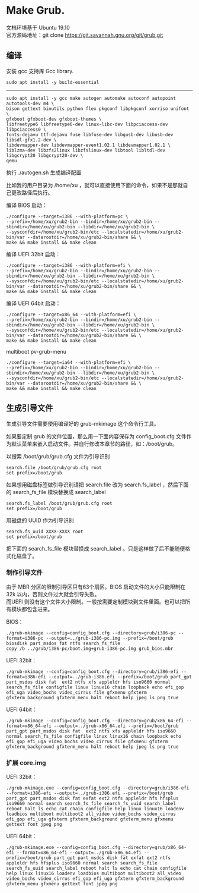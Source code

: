 # Make Grub.

文档环境基于 Ubuntu 19.10  
官方源码地址：git clone https://git.savannah.gnu.org/git/grub.git

## 编译
安装 gcc 支持库 Gcc library.
```
sudo apt install -y build-essential
```
---
```
sudo apt install -y gcc make autogen automake autoconf autopoint autotools-dev m4 \
bison gettext binutils python flex pkgconf libpkgconf xorriso unifont \
gfxboot gfxboot-dev gfxboot-themes \
libfreetype6 libfreetype6-dev linux-libc-dev libpciaccess-dev libpciaccess0 \
fonts-dejavu ttf-dejavu fuse libfuse-dev libgusb-dev libusb-dev libsdl-gfx1.2-dev \
libdevmapper-dev libdevmapper-event1.02.1 libdevmapper1.02.1 \
liblzma-dev libzfs2linux libzfslinux-dev libtool libltdl-dev libgcrypt20 libgcrypt20-dev \
qemu
```

执行 ./autogen.sh 生成编译配置

比如我的用户目录为 /home/xu ，就可以直接使用下面的命令，如果不是那就自己更改路径后执行。


编译 BIOS 启动：
```
./configure --target=i386 --with-platform=pc \
--prefix=/home/xu/grub2-bin --bindir=/home/xu/grub2-bin --sbindir=/home/xu/grub2-bin --libdir=/home/xu/grub2-bin \
--sysconfdir=/home/xu/grub2-bin/etc --localstatedir=/home/xu/grub2-bin/var --datarootdir=/home/xu/grub2-bin/share && \
make && make install && make clean
```

编译 UEFI 32bit 启动：
```
./configure --target=i386 --with-platform=efi \
--prefix=/home/xu/grub2-bin --bindir=/home/xu/grub2-bin --sbindir=/home/xu/grub2-bin --libdir=/home/xu/grub2-bin \
--sysconfdir=/home/xu/grub2-bin/etc --localstatedir=/home/xu/grub2-bin/var --datarootdir=/home/xu/grub2-bin/share && \
make && make install && make clean
```

编译 UEFI 64bit 启动：
```
./configure --target=x86_64 --with-platform=efi \
--prefix=/home/xu/grub2-bin --bindir=/home/xu/grub2-bin --sbindir=/home/xu/grub2-bin --libdir=/home/xu/grub2-bin \
--sysconfdir=/home/xu/grub2-bin/etc --localstatedir=/home/xu/grub2-bin/var --datarootdir=/home/xu/grub2-bin/share && \
make && make install && make clean
```

multiboot
pv-grub-menu

```
./configure --target=ia64 --with-platform=efi \
--prefix=/home/xu/grub2-bin --bindir=/home/xu/grub2-bin --sbindir=/home/xu/grub2-bin --libdir=/home/xu/grub2-bin \
--sysconfdir=/home/xu/grub2-bin/etc --localstatedir=/home/xu/grub2-bin/var --datarootdir=/home/xu/grub2-bin/share && \
make && make install && make clean
```

## 生成引导文件

生成引导文件需要使用编译好的 grub-mkimage 这个命令行工具。

如果要定制 grub 的文件位置，那么用一下面内容保存为 config_boot.cfg 文件作为默认菜单来嵌入启动文件。并自行修改本章节的路径，如：/boot/grub。

以搜索 /boot/grub/grub.cfg 文件为引导识别
```
search.file /boot/grub/grub.cfg root
set prefix=/boot/grub
```

如果想用磁盘标签做引导识别请把 search.file 改为 search.fs_label ，然后下面的 search_fs_file 模块替换成 search_label
```
search.fs_label /boot/grub/grub.cfg root
set prefix=/boot/grub
```

用磁盘的 UUID 作为引导识别
```
search.fs_uuid XXXX-XXXX root
set prefix=/boot/grub
```

把下面的 search_fs_file 模块替换成 search_label 。只是这样做了后不能随便格式化磁盘了。


### 制作引导文件

由于 MBR 分区的限制引导区只有63个扇区。BIOS 启动文件的大小只能限制在32k 以内，否则文件过大就会引导失败。   
而UEFI 则没有这个文件大小限制。一般按需要定制模块到文件里面。也可以把所有模块都包含进来。

BIOS：
```
./grub-mkimage --config=config_boot.cfg --directory=grub/i386-pc --format=i386-pc --output=../grub-i386-pc.img --prefix=/boot/grub biosdisk part_msdos fat ntfs search_fs_file
copy /b ../grub/i386-pc/boot.img+grub-i386-pc.img grub_bios.mbr
```

UEFI 32bit：
```
./grub-mkimage --config=config_boot.cfg --directory=grub/i386-efi --format=i386-efi --output=../grub-i386.efi --prefix=/boot/grub part_gpt part_msdos disk fat  ext2 ntfs xfs appleldr hfs iso9660 normal search_fs_file configfile linux linux16 chain loopback echo efi_gop efi_uga video_bochs video_cirrus file gfxmenu gfxterm gfxterm_background gfxterm_menu halt reboot help jpeg ls png true 

```

UEFI 64bit：
```
./grub-mkimage --config=config_boot.cfg --directory=grub/x86_64-efi --format=x86_64-efi --output=../grub-x86_64.efi --prefix=/boot/grub part_gpt part_msdos disk fat  ext2 ntfs xfs appleldr hfs iso9660 normal search_fs_file configfile linux linux16 chain loopback echo efi_gop efi_uga video_bochs video_cirrus file gfxmenu gfxterm gfxterm_background gfxterm_menu halt reboot help jpeg ls png true

```

### 扩展 core.img
UEFI 32bit：
```
./grub-mkimage.exe --config=config_boot.cfg --directory=grub/i386-efi --format=i386-efi --output=../grub-i386.efi --prefix=/boot/grub part_gpt part_msdos disk fat exfat ext2 ntfs appleldr hfs hfsplus iso9660 normal search search_fs_file search_fs_uuid search_label reboot halt ls echo cat chain configfile help linux linux16 loadenv loadbios multiboot multiboot2 all_video video_bochs video_cirrus efi_gop efi_uga gfxterm gfxterm_background gfxterm_menu gfxmenu gettext font jpeg png

```

UEFI 64bit：
```
./grub-mkimage.exe --config=config_boot.cfg --directory=grub/x86_64-efi --format=x86_64-efi --output=../grub-x86_64.efi --prefix=/boot/grub part_gpt part_msdos disk fat exfat ext2 ntfs appleldr hfs hfsplus iso9660 normal search search_fs_file search_fs_uuid search_label reboot halt ls echo cat chain configfile help linux linux16 loadenv loadbios multiboot multiboot2 all_video video_bochs video_cirrus efi_gop efi_uga gfxterm gfxterm_background gfxterm_menu gfxmenu gettext font jpeg png

```
